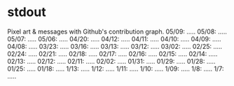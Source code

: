 # stdout
Pixel art &amp; messages with Github's contribution graph.
05/09: .....
05/08: .....
05/07: .....
05/06: .....
04/20: .....
04/12: .....
04/11: .....
04/10: .....
04/09: .....
04/08: .....
03/23: .....
03/16: .....
03/13: .....
03/12: .....
03/02: .....
02/25: .....
02/24: .....
02/21: .....
02/18: .....
02/17: .....
02/16: .....
02/15: .....
02/14: .....
02/13: .....
02/12: .....
02/11: .....
02/02: .....
01/31: .....
01/29: .....
01/28: .....
01/25: .....
01/18: .....
1/13: .....
1/12: .....
1/11: .....
1/10: .....
1/09: .....
1/8: .....
1/7: .....

